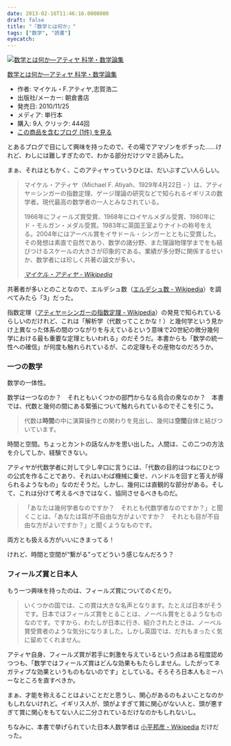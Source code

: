 ```yaml
---
date: 2013-02-16T11:46:16.0000000
draft: false
title: "『数学とは何か』"
tags: ["数学", "読書"]
eyecatch: 
---
```

<p><div class="hatena-asin-detail"><a href="http://www.amazon.co.jp/exec/obidos/ASIN/425410247X/bestylesnet-22/"><img src="http://ecx.images-amazon.com/images/I/41WPbTF1ctL._SL160_.jpg" class="hatena-asin-detail-image" alt="数学とは何か―アティヤ 科学・数学論集" title="数学とは何か―アティヤ 科学・数学論集"></a><div class="hatena-asin-detail-info"><p class="hatena-asin-detail-title"><a href="http://www.amazon.co.jp/exec/obidos/ASIN/425410247X/bestylesnet-22/">数学とは何か―アティヤ 科学・数学論集</a></p><ul><li><span class="hatena-asin-detail-label">作者:</span> マイケル・F.アティヤ,志賀浩二</li><li><span class="hatena-asin-detail-label">出版社/メーカー:</span> 朝倉書店</li><li><span class="hatena-asin-detail-label">発売日:</span> 2010/11/25</li><li><span class="hatena-asin-detail-label">メディア:</span> 単行本</li><li><span class="hatena-asin-detail-label">購入</span>: 9人 <span class="hatena-asin-detail-label">クリック</span>: 444回</li><li><a href="http://d.hatena.ne.jp/asin/425410247X/bestylesnet-22" target="_blank">この商品を含むブログ (1件) を見る</a></li></ul></div><div class="hatena-asin-detail-foot"></div></div></p><p>とあるブログで目にして興味を持ったので、その場でアマゾンをポチった……けれど、わしには難しすぎたので、わかる部分だけツマミ読みした。</p><p>まぁ、それはともかく、このアティヤっていうひとは、だいぶすごい人らしい。</p>

<blockquote cite="http://ja.wikipedia.org/wiki/%E3%83%9E%E3%82%A4%E3%82%B1%E3%83%AB%E3%83%BB%E3%82%A2%E3%83%86%E3%82%A3%E3%83%A4">
<p>マイケル・アティヤ（Michael F. Atiyah、1929年4月22日 - ）は、アティヤ＝シンガーの指数定理、ゲージ理論の研究などで知られるイギリスの数学者。現代最高の数学者の一人とみなされている。</p><p>1966年にフィールズ賞受賞、1968年にロイヤルメダル受賞、1980年にド・モルガン・メダル受賞。1983年に英国王室よりナイトの称号をえる。2004年にはアーベル賞をイサドール・シンガーとともに受賞した。その発想は素直で自然であり、数学の諸分野、また理論物理学までをも結びつけるスケールの大きさが印象的である。業績が多分野に関係するせいか、数学者には珍しく共著の論文が多い。</p>

<cite><a href="http://ja.wikipedia.org/wiki/%E3%83%9E%E3%82%A4%E3%82%B1%E3%83%AB%E3%83%BB%E3%82%A2%E3%83%86%E3%82%A3%E3%83%A4">&#x30DE;&#x30A4;&#x30B1;&#x30EB;&#x30FB;&#x30A2;&#x30C6;&#x30A3;&#x30E4; - Wikipedia</a></cite>
</blockquote>
<p>共著者が多いとのことなので、エルデシュ数（<a href="http://ja.wikipedia.org/wiki/%E3%82%A8%E3%83%AB%E3%83%87%E3%82%B7%E3%83%A5%E6%95%B0">&#x30A8;&#x30EB;&#x30C7;&#x30B7;&#x30E5;&#x6570; - Wikipedia</a>）を調べてみたら「3」だった。</p><p>指数定理（<a href="http://ja.wikipedia.org/wiki/%E3%82%A2%E3%83%86%E3%82%A3%E3%83%A4%EF%BC%9D%E3%82%B7%E3%83%B3%E3%82%AC%E3%83%BC%E3%81%AE%E6%8C%87%E6%95%B0%E5%AE%9A%E7%90%86">&#x30A2;&#x30C6;&#x30A3;&#x30E4;&#xFF1D;&#x30B7;&#x30F3;&#x30AC;&#x30FC;&#x306E;&#x6307;&#x6570;&#x5B9A;&#x7406; - Wikipedia</a>）の発見で知られているらしいのだけれど、これは「解析学（代数ってことかな！）と幾何学という見かけ上異なった体系の間のつながりを与えているという意味で20世紀の微分幾何学における最も重要な定理ともいわれる」のだそうだ。本書からも「数学の統一性への確信」が何度も触れられているが、この定理もその産物なのだろうか。</p>

<div class="section">
<h3>一つの数学</h3>
<p>数学の一体性。</p><p>数学は一つなのか？　それともいくつかの部門からなる烏合の衆なのか？　本書では、代数と幾何の間にある緊張について触れられているのでそこを引こう。</p>

<blockquote>
<p>代数は<b>時間</b>の中に演算操作との関わりを見出し、幾何は<b>空間</b>自体と結びついています。</p>

</blockquote>
<p>時間と空間。ちょっとカントの話なんかを思い出した。人間は、この二つの方法を介してしか、経験できない。</p><p>アティヤが代数学者に対して少し辛口に言うには、「代数の目的はつねにひとつの公式を作ることであり、それはいわば機械に乗せ、ハンドルを回すと答えが得られるようなもの」なのだそうだ。しかし、幾何には直観的な部分がある。そして、これは分けて考えるべきではなく、協同させるべきものだ。</p>

<blockquote>
<p>「あなたは幾何学者なのですか？　それとも代数学者なのですか？」と聞くことは、「あなたは耳が不自由な方がよいですか？　それとも目が不自由な方がよいですか？」と聞くようなものです。</p>

</blockquote>
<p>両方とも扱える方がいいにきまってる！</p><p>けれど、時間と空間が“繋がる”ってどういう感じなんだろう？　</p>

</div>
<div class="section">
<h3>フィールズ賞と日本人</h3>
<p>もう一つ興味を持ったのは、フィールズ賞についてのくだり。</p>

<blockquote>
<p>いくつかの国では、この賞は大きな名声となります。たとえば日本がそうです。日本ではフィールズ賞をとることは、ノーベル賞をとるようなものなのです。ですから、わたしが日本に行き、紹介されたときは、ノーベル賞受賞者のような気分になりました。しかし英国では、だれもまったく気に留めてくれません。</p>

</blockquote>
<p>アティヤ自身、フィールズ賞が若手に刺激を与えているという点はある程度認めつつも、「数学ではフィールズ賞はどんな効果ももたらしません。したがってネガティブな効果というものもないのです」としている。そろそろ日本人もミーハーなところを直すべきか。</p><p>まぁ、才能を称えることはよいことだと思うし、関心があるのもよいことなのかもしれないけれど。イギリス人が、頭がよすぎて賞に関心がない人と、頭が悪すぎて賞に関心をもてない人に二分されているだけなのかもしれないし。</p><p>ちなみに、本書で挙げられていた日本人数学者は <a href="http://ja.wikipedia.org/wiki/%E5%B0%8F%E5%B9%B3%E9%82%A6%E5%BD%A6">&#x5C0F;&#x5E73;&#x90A6;&#x5F66; - Wikipedia</a> だけだった。</p>

</div>